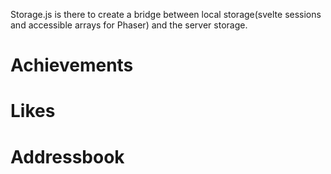 Storage.js is there to create a bridge between local storage(svelte sessions and accessible arrays for Phaser) and the server storage.

# Achievements

# Likes

# Addressbook
